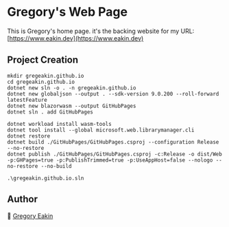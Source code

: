 # Gregory's Web Page

This is Gregory's home page.
it's the backing website for my URL: [https://www.eakin.dev](https://www.eakin.dev)

## Project Creation
```shell
mkdir gregeakin.github.io
cd gregeakin.github.io
dotnet new sln -o . -n gregeakin.github.io
dotnet new globaljson --output . --sdk-version 9.0.200 --roll-forward latestFeature
dotnet new blazorwasm --output GitHubPages
dotnet sln . add GitHubPages

dotnet workload install wasm-tools
dotnet tool install --global microsoft.web.librarymanager.cli
dotnet restore
dotnet build ./GitHubPages/GitHubPages.csproj --configuration Release --no-restore
dotnet publish ./GitHubPages/GitHubPages.csproj -c:Release -o dist/Web -p:GHPages=true -p:PublishTrimmed=true -p:UseAppHost=false --nologo --no-restore --no-build

.\gregeakin.github.io.sln
```

## Author
:t-rex: [Gregory Eakin](https://www.linkedin.com/in/gregeakin)
